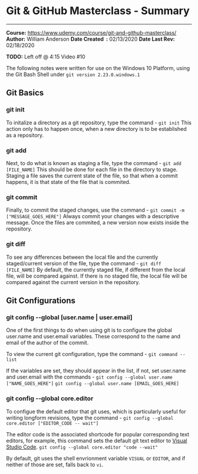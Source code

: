 # Git & GitHub Masterclass - Summary
---
**Course:** https://www.udemy.com/course/git-and-github-masterclass/
**Author:** William Anderson
**Date Created &nbsp;:** 02/13/2020
**Date Last Rev:** 02/18/2020 

**TODO:**
Left off @ 4:15 Video #10

The following notes were written for use on the Windows 10 Platform, using the Git Bash Shell under `git version 2.23.0.windows.1`

## Git Basics
### git init
To initalize a directory as a git repository, type the command -
 `git init`
 This action only has to happen once, when a new directory is to be established as a repository.

### git add
Next, to do what is known as staging a file, type the command -
`git add [FILE_NAME]`
This should be done for each file in the directory to stage. Staging a file saves the current state of the file, so that when a commit happens, it is that state of the file that is commited.

### git commit
Finally, to commit the staged changes, use the command -
`git commit -m ["MESSAGE_GOES_HERE"]`
Always commit your changes with a descriptive message.
Once the files are commited, a new version now exists inside the repository.

### git diff
To see any differences between the local file and the currently staged/current version of the file, type the command - 
`git diff [FILE_NAME]`
By default, the currently staged file, if different from the local file, will be compared against. If there is no staged file, the local file will be compared against the current version in the repository. 

## Git Configurations
### git config --global [user<span></span>.name | user.email]
One of the first things to do when using git is to configure the global user<span></span>.name and user.email variables. These correspond to the name and email of the author of the commit.

To view the current git configuration, type the command - 
`git command --list`

If the variables are set, they should appear in the list, if not, set user<span></span>.name and user.email with the commands -
`git config --global user.name ["NAME_GOES_HERE"]`
`git config --global user.name [EMAIL_GOES_HERE]`

### git config --global core.editor
To configue the default editor that git uses, which is particularly useful for writing longform revisions, type the command -
`git config --global core.editor ["EDITOR_CODE -- wait"]`

The editor code is the associated shortcode for popular corresponding text editors, for example, this command sets the default git text editor to [Visual Studio Code](https://code.visualstudio.com/).
`git config --global core.editor "code --wait"`

By default, git uses the shell envrionment variable `VISUAL` or `EDITOR`, and if neither of those are set, falls back to `vi`.



